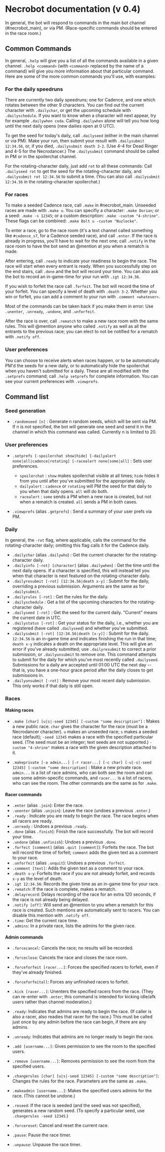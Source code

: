 # Necrobot documentation (v 0.4)

In general, the bot will respond to commands in the main bot channel (#necrobot_main), or via PM. (Race-specific commands should be entered in the race room.)

## Common Commands

In general, `.help` will give you a list of all the commands available in a given channel. `.help <command>` (with `<command>` replaced by the name of a command) will give you more information about that particular command. Here are some of the more common commands you'll use, with examples:

### For the daily speedruns

There are currently two daily speedruns; one for Cadence, and one which rotates between the other 9 characters. You can find out the current character with `.dailychar`, or get the upcoming schedule with `.dailyschedule`. If you want to know when a character will next appear, try for example `.dailywhen coda`. Calling `.dailywhen` alone will tell you how long until the next daily opens (new dailies open at 0 UTC).

To get the seed for today's daily, call `.dailyseed` (either in the main channel or via PM). Make your run, then submit your result with `.dailysubmit 12:34.56`, or, if you died, `.dailysubmit death 3-2`. (Use 4-4 for Dead Ringer and 4-5 for the Necrodancer.) The `.dailysubmit` command should be called in PM or in the spoilerchat channel.

For the rotating-character daily, just add `rot` to all these commands: Call `.dailyseed rot` to get the seed for the rotating-character daily, and `.dailysubmit rot 12:34.56` to submit a time. (You can also call `.dailysubmit 12:34.56` in the rotating-character spoilerchat.)

### For races

To make a seeded Cadence race, call `.make` in #necrobot_main. Unseeded races are made with `.make u`. You can specifiy a character: `.make Dorian`; or a seed: `.make -s 12345`; or a custom description: `.make -custom "4-shrine"`. These flags can be combined: `.make Bolt u -custom "Nuzlocke"`.

To enter a race, go to the race room (it's a text channel called something like `#cadence_s7`, for a Cadence seeded race), and call `.enter`. If the race is already in progress, you'll have to wait for the next one; call `.notify` in the race room to have the bot send an @mention at you when a rematch is made. 

After entering, call `.ready` to indicate your readiness to begin the race. The race will start when every entrant is ready. When you successfully step on the end stairs, call `.done` and the bot will record your time. You can also ask the bot to record an in-game-time for your run with `.igt 12:34.56`.

If you wish to forfeit the race call `.forfeit`. The bot will record the time of your forfeit. You can specify a level of death with `.death 3-2`. Whether you win or forfeit, you can add a comment to your run with `.comment <whatever>`. 

Most of the commands can be taken back if you make them in error: Use `.unenter`, `.unready`, `.undone`, and `.unforfeit`.

After the race is over, call `.rematch` to make a new race room with the same rules. This will @mention anyone who called `.notify` as well as all the entrants to the previous race; you can elect to not be notified for a rematch with `.notify off`. 

### User preferences

You can choose to receive alerts when races happen, or to be automatically PM'd the seeds for a new daily, or to automatically hide the spoilerchat when you haven't submitted for a daily. These are all modified with the `.setprefs` command; call `.help setprefs` for complete information. You can see your current preferences with `.viewprefs`.

## Command list

### Seed generation

- `.randomseed [n]` : Generate n random seeds, which will be sent via PM. If n is not specified, the bot will generate one seed and send it in the channel in which this command was called. Currently n is limited to 20.

### User preferences

- `.setprefs [-spoilerchat show|hide] [-dailyalert none|all|cadence|rotating] [-racealert none|some|all]` : Sets user preferences. 
    - `spoilerchat` : `show` makes spoilerchat visible at all times; `hide` hides it from you until after you've submitted for the appropriate daily.
    - `dailyalert` : `cadence` or `rotating` will PM the seed for that daily to you when that daily opens. `all` will do both.
    - `racealert` : `some` sends a PM when a new race is created, but not when a rematch is created. `all` sends a PM in both cases.

- `.viewprefs` (alias `.getprefs`) : Send a summary of your user prefs via PM.

### Daily

In general, the `-rot` flag, where applicable, calls the command for the rotating-character daily; omitting this flag calls it for the Cadence daily.

- `.dailychar` (alias `.dailywho`) : Get the current character for the rotating-character daily.
- `.dailyinfo [-rot] [character]` (alias `.dailywhen`) : Get the time until the next daily opens. If a character is specified, this will instead tell you when that character is next featured on the rotating-character daily.
- `.dailyresubmit [-rot] [12:34.56|death x-y]` : Submit for the daily, overriding a previous submission. Arguments are the same as for `.dailysubmit`.
- `.dailyrules [-rot]` : Get the rules for the daily.
- `.dailyschedule` : Get a list of the upcoming characters for the rotating-character daily.
- `.dailyseed [-rot]` : Get the seed for the current daily. "Current" means the current date in UTC. 
- `.dailystatus [-rot]` : Get your status for the daily, i.e., whether you are registered (have called `.dailyseed`) and whether you've submitted.
- `.dailysubmit [-rot] [12:34.56|death [x-y]]` : Submit for the daily. `12:34.56` is an in-game time and indicates finishing the run in that time; `death x-y` indicates a death on the appropriate level. This will give an error if you've already submitted; use `.dailyresubmit` to correct a prior submission, or `.dailyunsubmit` to remove one. This command attempts to submit for the daily for which you've most recently called `.dailyseed`. Submissions for a daily are accepted until 01:00 UTC the next day -- that is, you have a one-hour grace period after the daily closes to get submissions in.
- `.dailyunsubmit [-rot]` : Remove your most recent daily submission. This only works if that daily is still open.

### Races

#### Making races

- `.make [char] [u|s|-seed 12345] [-custom "some description"]` : Makes a new public race. `char` gives the character for the race (must be a Necrodancer character). `u` makes an unseeded race; `s` makes a seeded race (default); `-seed 12345` makes a race with the specified particular seed. (The seed must be an integer; text seeds are not supported.) `-custom "4-shrine"` makes a race with the given description attached to it.

- `.makeprivate [-a admin...] [-r racer...] [-c char] [-u|-s|-seed 12345] [-custom "some description]` : Make a new private race. `admin...` is a list of race admins, who can both see the room and can use some admin-specific commands, and `racer...` is a list of racers, who can see the room. The other commands are the same as for `.make`.

#### Racer commands

- `.enter` (alias `.join`): Enter the race.
- `.unenter` (alias `.unjoin`): Leave the race (undoes a previous `.enter`.)
- `.ready` : Indicate you are ready to begin the race. The race begins when all racers are ready.
- `.unready` : Undoes a previous `.ready`.
- `.done` (alias `.finish`): Finish the race successfully. The bot will record your time.
- `.undone` (alias `.unfinish`): Undoes a previous `.done`.
- `.forfeit [comment]` (alias `.quit [comment]`): Forfeits the race. The bot will record the time of forfeit; `comment` adds the given text as a comment to your race.
- `.unforfeit` (alias `.unquit`): Undoes a previous `.forfeit`.
- `.comment [text]`: Adds the given text as a comment to your race.
- `.death x-y`: Forfeits the race if you are not already forfeit, and records `x-y` as the level of death.
- `.igt 12:34.56`: Records the given time as an in-game time for your race.
- `.rematch`: If the race is complete, makes a rematch.
- `.delayrecord`: Delays recording of the race for an extra 120 seconds, if the race is not already being delayed.
- `.notify [off]`: Will send an @mention to you when a rematch for this race is created. Such mentions are automatically sent to racers. You can disable this mention with `.notify off`.
- `.time`: Get the current race time.
- `.admins`: In a private race, lists the admins for the given race.

#### Admin commands

- `.forcecancel`: Cancels the race; no results will be recorded.
- `.forceclose`: Cancels the race and closes the race room.
- `.forceforfeit [racer...]`: Forces the specified racers to forfeit, even if they've already finished.
- `.forceforfeitall`: Forces any unfinished racers to forfeit.
- `.kick [racer...]`: Unenters the specified racers from the race. (They can re-enter with `.enter`; this command is intended for kicking idle/afk users rather than channel moderation.)

- `.ready`: Indicates that admins are ready to begin the race. (If caller is also a racer, also readies that racer for the race.) This must be called just once by any admin before the race can begin, if there are any admins.
- `.unready`: Indicates that admins are no longer ready to begin the race.
- `.add [username...]`: Gives permission to see the room to the specified users.
- `.remove [username...]`: Removes permission to see the room from the specified users.
- `.changerules [char] [u|s|-seed 12345] [-custom "some description"]`: Changes the rules for the race. Parameters are the same as `.make`.
- `.makeadmin [username...]`: Makes the specified users admins for the race. (This cannot be undone.)
- `.reseed`: If the race is seeded (and the seed was not specified), generates a new random seed. (To specify a particular seed, use `.changerules -seed 12345`.)
- `.forcereset`: Cancel and reset the current race.
- `.pause`: Pause the race timer.
- `.unpause`: Unpause the race timer.


